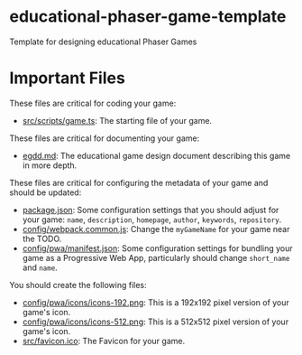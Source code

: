 # educational-phaser-game-template

Template for designing educational Phaser Games

# Important Files

These files are critical for coding your game:

* [src/scripts/game.ts](src/scripts/game.ts): The starting file of your game.

These files are critical for documenting your game:
 
* [egdd.md](egdd.md): The educational game design document describing this game in more depth.

These files are critical for configuring the metadata of your game and should be updated:

* [package.json](package.json): Some configuration settings that you should adjust for your game: `name`, `description`, `homepage`, `author`, `keywords`, `repository`.
* [config/webpack.common.js](config/webpack.common.js): Change the `myGameName` for your game near the TODO.
* [config/pwa/manifest.json](pwa/manifest.json): Some configuration settings for bundling your game as a Progressive Web App, particularly should change `short_name` and `name`.

You should create the following files:

* [config/pwa/icons/icons-192.png](config/pwa/icons/icons-192.png): This is a 192x192 pixel version of your game's icon.
* [config/pwa/icons/icons-512.png](config/pwa/icons/icons-512.png): This is a 512x512 pixel version of your game's icon.
* [src/favicon.ico](src/favicon.ico): The Favicon for your game.
